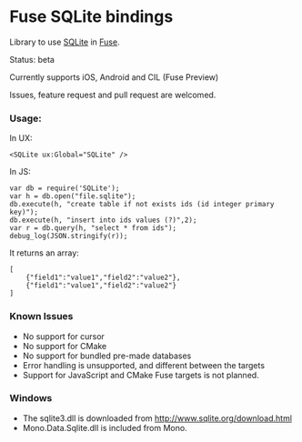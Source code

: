 Fuse SQLite bindings
====================

Library to use [SQLite](https://www.sqlite.org/) in [Fuse](http://www.fusetools.com/).

Status: beta

Currently supports iOS, Android and CIL (Fuse Preview)

Issues, feature request and pull request are welcomed.

### Usage:
In UX:

`<SQLite ux:Global="SQLite" />`

In JS:
```
var db = require('SQLite');
var h = db.open("file.sqlite");
db.execute(h, "create table if not exists ids (id integer primary key)");
db.execute(h, "insert into ids values (?)",2);
var r = db.query(h, "select * from ids");
debug_log(JSON.stringify(r));
```

It returns an array:
```
[
	{"field1":"value1","field2":"value2"},
	{"field1":"value1","field2":"value2"}
]
```

### Known Issues

* No support for cursor
* No support for CMake
* No support for bundled pre-made databases
* Error handling is unsupported, and different between the targets
* Support for JavaScript and CMake Fuse targets is not planned.

### Windows

* The sqlite3.dll is downloaded from http://www.sqlite.org/download.html
* Mono.Data.Sqlite.dll is included from Mono.
